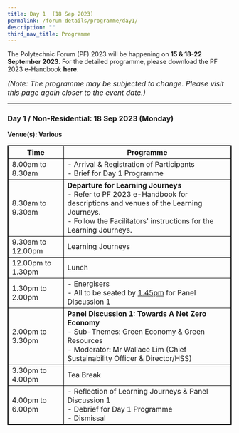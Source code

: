 ```yaml
---
title: Day 1  (18 Sep 2023)
permalink: /forum-details/programme/day1/
description: ""
third_nav_title: Programme
---
```

The Polytechnic Forum (PF) 2023 will be happening on **15 &amp; 18-22 September 2023**. For the detailed programme, please download the&nbsp;PF 2023 e-Handbook **here**.

<font size="-0.5"><i>(Note: The programme may be subjected to change. Please visit this page again closer to the event date.)</i></font>
<hr>

### **Day 1 / Non-Residential: 18 Sep 2023 (Monday)**
<b>Venue(s): Various</b>


<style>
table, th, td {
  border:1px solid black;
}
</style>

<table style="width:100%">
  <tbody><tr>
    <th>Time</th>
    <th>Programme</th>
  </tr>
  <tr>
    <td>8.00am to 8.30am</td>
    <td>- Arrival &amp; Registration of Participants<br>- Brief for Day 1 Programme</td>
  </tr>
  <tr>
    <td>8.30am to 9.30am</td>
		<td><b>Departure for Learning Journeys</b><br>- Refer to PF 2023 e-Handbook for descriptions and venues of the Learning Journeys.<br>- Follow the Facilitators' instructions for the Learning Journeys.</td>
  </tr>
		<tr>
    <td>9.30am to 12.00pm</td>
    <td>Learning Journeys</td>
  </tr>
  <tr>
		<td>12.00pm to 1.30pm</td>
    <td>Lunch</td>
  </tr>
  <tr>
		<td>1.30pm to 2.00pm</td>
    <td>- Energisers<br>- All to be seated by <u>1.45pm</u> for Panel Discussion 1</td>
  </tr>
		<tr>
			<td>2.00pm to 3.30pm</td>
			<td><b>Panel Discussion 1: Towards A Net Zero Economy</b><br>- Sub-Themes: Green Economy &amp; Green Resources<br>- Moderator: Mr Wallace Lim (Chief Sustainability Officer &amp; Director/HSS)</td>
  </tr>
		<tr>
			<td>3.30pm to 4.00pm</td>
    <td>Tea Break</td>
  </tr>
  <tr>
		<td>4.00pm to 6.00pm</td>
    <td>- Reflection of Learning Journeys &amp; Panel Discussion 1<br>- Debrief for Day 1 Programme<br>- Dismissal</td>
  </tr>
  <tr>
</tr></tbody></table>